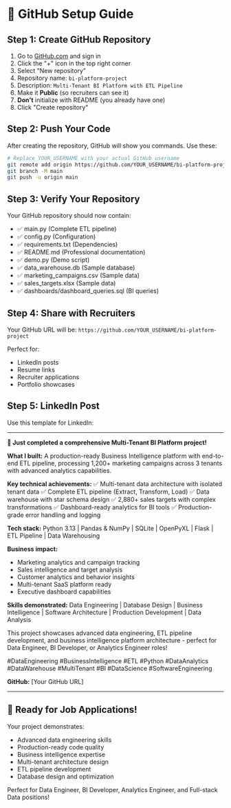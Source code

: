 # 🚀 GitHub Setup Guide

## **Step 1: Create GitHub Repository**

1. Go to [GitHub.com](https://github.com) and sign in
2. Click the "+" icon in the top right corner
3. Select "New repository"
4. Repository name: `bi-platform-project`
5. Description: `Multi-Tenant BI Platform with ETL Pipeline`
6. Make it **Public** (so recruiters can see it)
7. **Don't** initialize with README (you already have one)
8. Click "Create repository"

## **Step 2: Push Your Code**

After creating the repository, GitHub will show you commands. Use these:

```bash
# Replace YOUR_USERNAME with your actual GitHub username
git remote add origin https://github.com/YOUR_USERNAME/bi-platform-project.git
git branch -M main
git push -u origin main
```

## **Step 3: Verify Your Repository**

Your GitHub repository should now contain:
- ✅ main.py (Complete ETL pipeline)
- ✅ config.py (Configuration)
- ✅ requirements.txt (Dependencies)
- ✅ README.md (Professional documentation)
- ✅ demo.py (Demo script)
- ✅ data_warehouse.db (Sample database)
- ✅ marketing_campaigns.csv (Sample data)
- ✅ sales_targets.xlsx (Sample data)
- ✅ dashboards/dashboard_queries.sql (BI queries)

## **Step 4: Share with Recruiters**

Your GitHub URL will be:
`https://github.com/YOUR_USERNAME/bi-platform-project`

Perfect for:
- LinkedIn posts
- Resume links
- Recruiter applications
- Portfolio showcases

## **Step 5: LinkedIn Post**

Use this template for LinkedIn:

---

**🚀 Just completed a comprehensive Multi-Tenant BI Platform project!**

**What I built:**
A production-ready Business Intelligence platform with end-to-end ETL pipeline, processing 1,200+ marketing campaigns across 3 tenants with advanced analytics capabilities.

**Key technical achievements:**
✅ Multi-tenant data architecture with isolated tenant data
✅ Complete ETL pipeline (Extract, Transform, Load)
✅ Data warehouse with star schema design
✅ 2,880+ sales targets with complex transformations
✅ Dashboard-ready analytics for BI tools
✅ Production-grade error handling and logging

**Tech stack:**
Python 3.13 | Pandas & NumPy | SQLite | OpenPyXL | Flask | ETL Pipeline | Data Warehousing

**Business impact:**
- Marketing analytics and campaign tracking
- Sales intelligence and target analysis
- Customer analytics and behavior insights
- Multi-tenant SaaS platform ready
- Executive dashboard capabilities

**Skills demonstrated:**
Data Engineering | Database Design | Business Intelligence | Software Architecture | Production Development | Data Analysis

This project showcases advanced data engineering, ETL pipeline development, and business intelligence platform architecture - perfect for Data Engineer, BI Developer, or Analytics Engineer roles!

#DataEngineering #BusinessIntelligence #ETL #Python #DataAnalytics #DataWarehouse #MultiTenant #BI #DataScience #SoftwareEngineering

**GitHub:** [Your GitHub URL]

---

## **🎯 Ready for Job Applications!**

Your project demonstrates:
- Advanced data engineering skills
- Production-ready code quality
- Business intelligence expertise
- Multi-tenant architecture design
- ETL pipeline development
- Database design and optimization

Perfect for Data Engineer, BI Developer, Analytics Engineer, and Full-stack Data positions!
